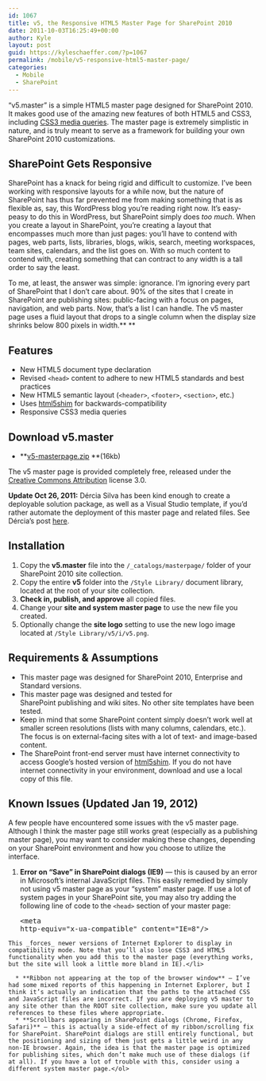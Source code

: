 ```yaml
---
id: 1067
title: v5, the Responsive HTML5 Master Page for SharePoint 2010
date: 2011-10-03T16:25:49+00:00
author: Kyle
layout: post
guid: https://kyleschaeffer.com/?p=1067
permalink: /mobile/v5-responsive-html5-master-page/
categories:
  - Mobile
  - SharePoint
---
```

&#8220;v5.master&#8221; is a simple HTML5 master page designed for SharePoint 2010. It makes good use of the amazing new features of both HTML5 and CSS3, including [CSS3 media queries](https://kyleschaeffer.com/best-practices/responsive-layouts-using-css-media-queries/). The master page is extremely simplistic in nature, and is truly meant to serve as a framework for building your own SharePoint 2010 customizations.<!--more-->

## SharePoint Gets Responsive

SharePoint has a knack for being rigid and difficult to customize. I&#8217;ve been working with responsive layouts for a while now, but the nature of SharePoint has thus far prevented me from making something that is as flexible as, say, this WordPress blog you&#8217;re reading right now. It&#8217;s easy-peasy to do this in WordPress, but SharePoint simply does _too much_. When you create a layout in SharePoint, you&#8217;re creating a layout that encompasses much more than just pages: you&#8217;ll have to contend with pages, web parts, lists, libraries, blogs, wikis, search, meeting workspaces, team sites, calendars, and the list goes on. With so much content to contend with, creating something that can contract to any width is a tall order to say the least.

To me, at least, the answer was simple: ignorance. I&#8217;m ignoring every part of SharePoint that I don&#8217;t care about. 90% of the sites that I create in SharePoint are publishing sites: public-facing with a focus on pages, navigation, and web parts. Now, that&#8217;s a list I can handle. The v5 master page uses a fluid layout that drops to a single column when the display size shrinks below 800 pixels in width.** **

## Features

  * New HTML5 document type declaration
  * Revised `<head>` content to adhere to new HTML5 standards and best practices
  * New HTML5 semantic layout (`<header>`, `<footer>`, `<section>`, etc.)
  * Uses [html5shim](http://code.google.com/p/html5shim/) for backwards-compatibility
  * Responsive CSS3 media queries

## Download v5.master

  * **[v5-masterpage.zip](https://kyleschaeffer.com/wp-content/uploads/2011/10/v5-masterpage.zip) **(16kb)

The v5 master page is provided completely free, released under the [Creative Commons Attribution](http://creativecommons.org/licenses/by/3.0/) license 3.0.

**Update Oct 26, 2011:** Dércia Silva has been kind enough to create a deployable solution package, as well as a Visual Studio template, if you&#8217;d rather automate the deployment of this master page and related files. See Dércia&#8217;s post [here](http://www.broculos.net/en/article/sharepoint-2010-branding-responsive-html5-masterpage-sharepoint-2010).

## Installation

  1. Copy the **v5.master** file into the `/_catalogs/masterpage/` folder of your SharePoint 2010 site collection.
  2. Copy the entire **v5** folder into the `/Style Library/` document library, located at the root of your site collection.
  3. **Check in, publish, and approve** all copied files.
  4. Change your **site and system master page** to use the new file you created.
  5. Optionally change the **site logo** setting to use the new logo image located at `/Style Library/v5/i/v5.png`.

## Requirements & Assumptions

  * This master page was designed for SharePoint 2010, Enterprise and Standard versions.
  * This master page was designed and tested for SharePoint publishing and wiki sites. No other site templates have been tested.
  * Keep in mind that some SharePoint content simply doesn&#8217;t work well at smaller screen resolutions (lists with many columns, calendars, etc.). The focus is on external-facing sites with a lot of text- and image-based content.
  * The SharePoint front-end server must have internet connectivity to access Google&#8217;s hosted version of [html5shim](http://code.google.com/p/html5shim/). If you do not have internet connectivity in your environment, download and use a local copy of this file.

## Known Issues (Updated Jan 19, 2012)

A few people have encountered some issues with the v5 master page. Although I think the master page still works great (especially as a publishing master page), you may want to consider making these changes, depending on your SharePoint environment and how you choose to utilize the interface.

  1. **Error on “Save” in SharePoint dialogs (IE9)** — this is caused by an error in Microsoft’s internal JavaScript files. This easily remedied by simply not using v5 master page as your “system” master page. If use a lot of system pages in your SharePoint site, you may also try adding the following line of code to the `<head>` section of your master page: 
    <pre>&lt;meta http-equiv="x-ua-compatible" content="IE=8"/&gt;</pre>
    
    This _forces_ newer versions of Internet Explorer to display in compatibility mode. Note that you’ll also lose CSS3 and HTML5 functionality when you add this to the master page (everything works, but the site will look a little more bland in IE).</li> 
    
      * **Ribbon not appearing at the top of the browser window** — I’ve had some mixed reports of this happening in Internet Explorer, but I think it’s actually an indication that the paths to the attached CSS and JavaScript files are incorrect. If you are deploying v5 master to any site other than the ROOT site collection, make sure you update all references to these files where appropriate.
      * **Scrollbars appearing in SharePoint dialogs (Chrome, Firefox, Safari)** — this is actually a side-effect of my ribbon/scrolling fix for SharePoint. SharePoint dialogs are still entirely functional, but the positioning and sizing of them just gets a little weird in any non-IE browser. Again, the idea is that the master page is optimized for publishing sites, which don’t make much use of these dialogs (if at all). If you have a lot of trouble with this, consider using a different system master page.</ol>